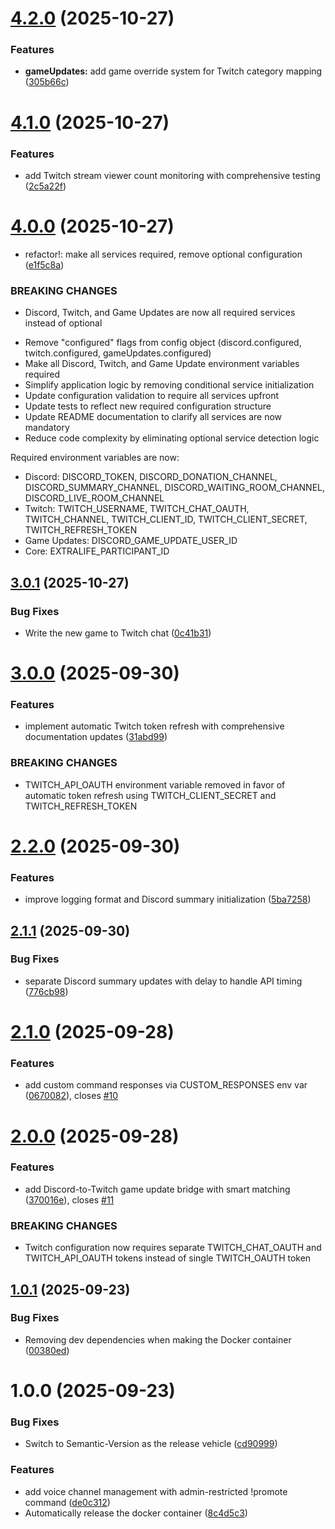 # [4.2.0](https://github.com/stjohnjohnson/extralife-helper-bot/compare/v4.1.0...v4.2.0) (2025-10-27)


### Features

* **gameUpdates:** add game override system for Twitch category mapping ([305b66c](https://github.com/stjohnjohnson/extralife-helper-bot/commit/305b66c68fc0ff6e57050ddc53af0fc14fc56e02))

# [4.1.0](https://github.com/stjohnjohnson/extralife-helper-bot/compare/v4.0.0...v4.1.0) (2025-10-27)


### Features

* add Twitch stream viewer count monitoring with comprehensive testing ([2c5a22f](https://github.com/stjohnjohnson/extralife-helper-bot/commit/2c5a22f740ab4aba4f1f45875e4dbc93024e3d58))

# [4.0.0](https://github.com/stjohnjohnson/extralife-helper-bot/compare/v3.0.1...v4.0.0) (2025-10-27)


* refactor!: make all services required, remove optional configuration ([e1f5c8a](https://github.com/stjohnjohnson/extralife-helper-bot/commit/e1f5c8a0723860acedbae8c229a0669ca38a31f6))


### BREAKING CHANGES

* Discord, Twitch, and Game Updates are now all required services instead of optional

- Remove "configured" flags from config object (discord.configured, twitch.configured, gameUpdates.configured)
- Make all Discord, Twitch, and Game Update environment variables required
- Simplify application logic by removing conditional service initialization
- Update configuration validation to require all services upfront
- Update tests to reflect new required configuration structure
- Update README documentation to clarify all services are now mandatory
- Reduce code complexity by eliminating optional service detection logic

Required environment variables are now:
- Discord: DISCORD_TOKEN, DISCORD_DONATION_CHANNEL, DISCORD_SUMMARY_CHANNEL, DISCORD_WAITING_ROOM_CHANNEL, DISCORD_LIVE_ROOM_CHANNEL
- Twitch: TWITCH_USERNAME, TWITCH_CHAT_OAUTH, TWITCH_CHANNEL, TWITCH_CLIENT_ID, TWITCH_CLIENT_SECRET, TWITCH_REFRESH_TOKEN
- Game Updates: DISCORD_GAME_UPDATE_USER_ID
- Core: EXTRALIFE_PARTICIPANT_ID

## [3.0.1](https://github.com/stjohnjohnson/extralife-helper-bot/compare/v3.0.0...v3.0.1) (2025-10-27)


### Bug Fixes

* Write the new game to Twitch chat ([0c41b31](https://github.com/stjohnjohnson/extralife-helper-bot/commit/0c41b31832daf05550c71348324b7e98e5c3b811))

# [3.0.0](https://github.com/stjohnjohnson/extralife-helper-bot/compare/v2.2.0...v3.0.0) (2025-09-30)


### Features

* implement automatic Twitch token refresh with comprehensive documentation updates ([31abd99](https://github.com/stjohnjohnson/extralife-helper-bot/commit/31abd99c53cb3dbbc32ced5a65e06de9e1f27292))


### BREAKING CHANGES

* TWITCH_API_OAUTH environment variable removed in favor of automatic token refresh using TWITCH_CLIENT_SECRET and TWITCH_REFRESH_TOKEN

# [2.2.0](https://github.com/stjohnjohnson/extralife-helper-bot/compare/v2.1.1...v2.2.0) (2025-09-30)


### Features

* improve logging format and Discord summary initialization ([5ba7258](https://github.com/stjohnjohnson/extralife-helper-bot/commit/5ba7258388bbd5fcc80e6f0a9346b104146abd6a))

## [2.1.1](https://github.com/stjohnjohnson/extralife-helper-bot/compare/v2.1.0...v2.1.1) (2025-09-30)


### Bug Fixes

* separate Discord summary updates with delay to handle API timing ([776cb98](https://github.com/stjohnjohnson/extralife-helper-bot/commit/776cb983119d7f80c50452d351bc6773466aef2c))

# [2.1.0](https://github.com/stjohnjohnson/extralife-helper-bot/compare/v2.0.0...v2.1.0) (2025-09-28)


### Features

* add custom command responses via CUSTOM_RESPONSES env var ([0670082](https://github.com/stjohnjohnson/extralife-helper-bot/commit/067008247b6506a5af8e44e0f4ced98069ff8de0)), closes [#10](https://github.com/stjohnjohnson/extralife-helper-bot/issues/10)

# [2.0.0](https://github.com/stjohnjohnson/extralife-helper-bot/compare/v1.0.1...v2.0.0) (2025-09-28)


### Features

* add Discord-to-Twitch game update bridge with smart matching ([370016e](https://github.com/stjohnjohnson/extralife-helper-bot/commit/370016e9e9e21c13536ddebe250821c8b69f4223)), closes [#11](https://github.com/stjohnjohnson/extralife-helper-bot/issues/11)


### BREAKING CHANGES

* Twitch configuration now requires separate TWITCH_CHAT_OAUTH and TWITCH_API_OAUTH tokens instead of single TWITCH_OAUTH token

## [1.0.1](https://github.com/stjohnjohnson/extralife-helper-bot/compare/v1.0.0...v1.0.1) (2025-09-23)


### Bug Fixes

* Removing dev dependencies when making the Docker container ([00380ed](https://github.com/stjohnjohnson/extralife-helper-bot/commit/00380ed36a3193c83041a08e45a028b1e75386b1))

# 1.0.0 (2025-09-23)


### Bug Fixes

* Switch to Semantic-Version as the release vehicle ([cd90999](https://github.com/stjohnjohnson/extralife-helper-bot/commit/cd909991e18751283d98743e390a12ed21c322b6))


### Features

* add voice channel management with admin-restricted !promote command ([de0c312](https://github.com/stjohnjohnson/extralife-helper-bot/commit/de0c312acd6ee28a1f58ba202fbbb38b2abea9ed))
* Automatically release the docker container ([8c4d5c3](https://github.com/stjohnjohnson/extralife-helper-bot/commit/8c4d5c331e3ace21adfb9a26c3fa05b6a4650476))
